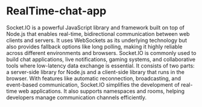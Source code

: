 # RealTime-chat-app
Socket.IO is a powerful JavaScript library and framework built on top of Node.js that enables real-time, bidirectional communication between web clients and servers. It uses WebSockets as its underlying technology but also provides fallback options like long polling, making it highly reliable across different environments and browsers. Socket.IO is commonly used to build chat applications, live notifications, gaming systems, and collaborative tools where low-latency data exchange is essential. It consists of two parts: a server-side library for Node.js and a client-side library that runs in the browser. With features like automatic reconnection, broadcasting, and event-based communication, Socket.IO simplifies the development of real-time web applications. It also supports namespaces and rooms, helping developers manage communication channels efficiently.

